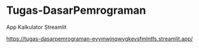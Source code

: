 # Tugas-DasarPemrograman

App Kalkulator Streamlit

https://tugas-dasarpemrograman-eyymwjnqwygkevsfmlntfs.streamlit.app/
